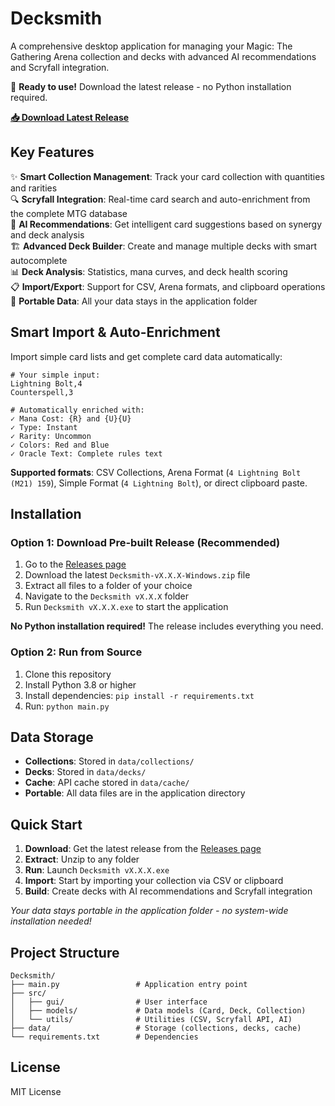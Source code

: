 # Decksmith

A comprehensive desktop application for managing your Magic: The Gathering Arena collection and decks with advanced AI recommendations and Scryfall integration.

🚀 **Ready to use!** Download the latest release - no Python installation required.

**[📥 Download Latest Release](https://github.com/shorres/Magic-Tool/releases/latest)**

## Key Features

✨ **Smart Collection Management**: Track your card collection with quantities and rarities  
🔍 **Scryfall Integration**: Real-time card search and auto-enrichment from the complete MTG database  
🤖 **AI Recommendations**: Get intelligent card suggestions based on synergy and deck analysis  
🏗️ **Advanced Deck Builder**: Create and manage multiple decks with smart autocomplete  
📊 **Deck Analysis**: Statistics, mana curves, and deck health scoring  
📋 **Import/Export**: Support for CSV, Arena formats, and clipboard operations  
💾 **Portable Data**: All your data stays in the application folder

## Smart Import & Auto-Enrichment

Import simple card lists and get complete card data automatically:

```
# Your simple input:
Lightning Bolt,4
Counterspell,3

# Automatically enriched with:
✓ Mana Cost: {R} and {U}{U}
✓ Type: Instant
✓ Rarity: Uncommon  
✓ Colors: Red and Blue
✓ Oracle Text: Complete rules text
```

**Supported formats**: CSV Collections, Arena Format (`4 Lightning Bolt (M21) 159`), Simple Format (`4 Lightning Bolt`), or direct clipboard paste.

## Installation

### Option 1: Download Pre-built Release (Recommended)
1. Go to the [Releases page](https://github.com/shorres/Magic-Tool/releases)
2. Download the latest `Decksmith-vX.X.X-Windows.zip` file
3. Extract all files to a folder of your choice
4. Navigate to the `Decksmith vX.X.X` folder
5. Run `Decksmith vX.X.X.exe` to start the application

**No Python installation required!** The release includes everything you need.

### Option 2: Run from Source
1. Clone this repository
2. Install Python 3.8 or higher
3. Install dependencies: `pip install -r requirements.txt`
4. Run: `python main.py`

## Data Storage

- **Collections**: Stored in `data/collections/`
- **Decks**: Stored in `data/decks/` 
- **Cache**: API cache stored in `data/cache/`
- **Portable**: All data files are in the application directory

## Quick Start

1. **Download**: Get the latest release from the [Releases page](https://github.com/shorres/Magic-Tool/releases)
2. **Extract**: Unzip to any folder
3. **Run**: Launch `Decksmith vX.X.X.exe`
4. **Import**: Start by importing your collection via CSV or clipboard
5. **Build**: Create decks with AI recommendations and Scryfall integration

*Your data stays portable in the application folder - no system-wide installation needed!*

## Project Structure

```
Decksmith/
├── main.py                 # Application entry point
├── src/
│   ├── gui/                # User interface
│   ├── models/             # Data models (Card, Deck, Collection)
│   └── utils/              # Utilities (CSV, Scryfall API, AI)
├── data/                   # Storage (collections, decks, cache)
└── requirements.txt        # Dependencies
```

## License

MIT License
